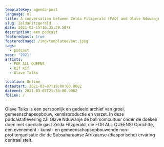 ```yaml
---
templateKey: agenda-post
language: nl
title: A conversation between Zelda Fitzgerald (FAQ) and Olave Nduwanje
slug: ZeldaFitzgerald
date: 2021-02-15T16:35:39.507Z
description: een podcast
featuredpost: true
featuredimage: /img/templateevent.jpeg
tags:
  - podcast
year: '2021'
artists:
  - FOR ALL QUEENS
  - Kif Kif
  - Olave Talks

location: Online
datestart: 2021-03-07T19:00:00.000Z
dateend: 2021-03-07T21:30:00.000Z
fblink: /
---
```



Olave Talks is een persoonlijk en gedeeld archief van groei, gemeenschapsopbouw, kennisproductie en verzet.
In deze podcastaflevering zal Olave Nduwanje de ballroomcultuur onder de doeken doen met speciale gast Zelda Fitzgerald, die FOR ALL QUEENS! Oprichtte, een evenement - kunst- en gemeenschapsopbouwende non-profitorganisatie die de Subsaharaanse Afrikaanse (diasporische) ervaring centraal stelt.
